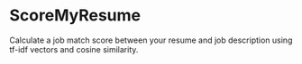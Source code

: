 # ScoreMyResume
Calculate a job match score between your resume and job description using tf-idf vectors and cosine similarity.
